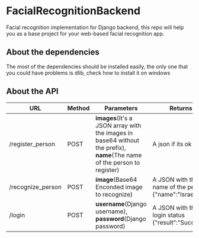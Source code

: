 # FacialRecognitionBackend
Facial recognition implementation for Django backend, this repo will help you as a base project for your web-based facial recognition app.
## About the dependencies 
  The most of the dependencies should be installed easily, the only one that you could have problems is dlib,
  check how to install it on windows

## About the API

URL | Method | Parameters | Returns
----|------- | -----------|---------
  /register_person|POST|**images**(It's a JSON array with the images in base64 without the prefix), **name**(The name of the person to register) | A json if its ok
  /recognize_person|POST|**image**(Base64 Enconded image to recognize)| A JSON with the name of the person {"name":"Israel"}
  /login|POST|**username**(Django username), **password**(Django password)| A JSON with the login status {"result":"Success"}
